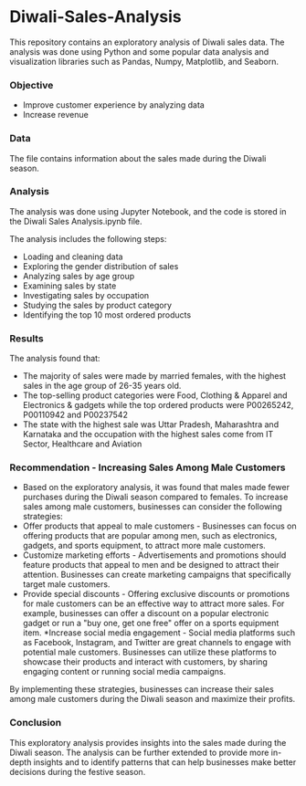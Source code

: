 # Diwali-Sales-Analysis
This repository contains an exploratory analysis of Diwali sales data. The analysis was done using Python and some popular data analysis and visualization libraries such as Pandas, Numpy, Matplotlib, and Seaborn.

### Objective
* Improve customer experience by analyzing data
* Increase revenue

### Data
The file contains information about the sales made during the Diwali season.

### Analysis
The analysis was done using Jupyter Notebook, and the code is stored in the Diwali Sales Analysis.ipynb file.

The analysis includes the following steps:

* Loading and cleaning data
* Exploring the gender distribution of sales
* Analyzing sales by age group
* Examining sales by state
* Investigating sales by occupation
* Studying the sales by product category
* Identifying the top 10 most ordered products

### Results
The analysis found that:
* The majority of sales were made by married females, with the highest sales in the age group of 26-35 years old.
* The top-selling product categories were Food, Clothing & Apparel and Electronics & gadgets while the top ordered products were P00265242, P00110942 and P00237542
* The state with the highest sale was Uttar Pradesh, Maharashtra and Karnataka and the occupation with the highest sales come from IT Sector, Healthcare and Aviation

### Recommendation - Increasing Sales Among Male Customers
* Based on the exploratory analysis, it was found that males made fewer purchases during the Diwali season compared to females. To increase sales among male customers, businesses can consider the following strategies:
* Offer products that appeal to male customers - Businesses can focus on offering products that are popular among men, such as electronics, gadgets, and sports equipment, to attract more male customers.
* Customize marketing efforts - Advertisements and promotions should feature products that appeal to men and be designed to attract their attention. Businesses can create marketing campaigns that specifically target male customers.
* Provide special discounts - Offering exclusive discounts or promotions for male customers can be an effective way to attract more sales. For example, businesses can offer a discount on a popular electronic gadget or run a "buy one, get one free" offer on a sports equipment item.
*Increase social media engagement - Social media platforms such as Facebook, Instagram, and Twitter are great channels to engage with potential male customers. Businesses can utilize these platforms to showcase their products and interact with customers, by sharing engaging content or running social media campaigns.

By implementing these strategies, businesses can increase their sales among male customers during the Diwali season and maximize their profits.



### Conclusion
This exploratory analysis provides insights into the sales made during the Diwali season. The analysis can be further extended to provide more in-depth insights and to identify patterns that can help businesses make better decisions during the festive season.
